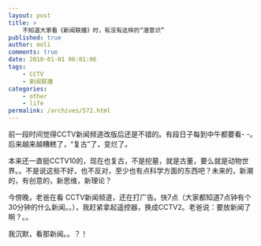 ```yaml
---
layout: post
title: >
    不知道大家看《新闻联播》时，有没有这样的“潜意识”
published: true
author: moli
comments: true
date: 2010-01-01 06:01:06
tags:
    - CCTV
    - 新闻联播
categories:
    - other
    - life
permalink: /archives/572.html
---
```

前一段时间觉得CCTV新闻频道改版后还是不错的。有段日子每到中午都要看- -。后来越来越糟糕了，“复古”了，变烂了。

本来还一直挺CCTV10的，现在也复古，不是挖墓，就是古董，要么就是动物世界。。不是说这些不好，也不反对，至少也有点科学方面的东西吧？未来的，新潮的，有创意的，新思维，新理论？

今傍晚，老爸在看 CCTV新闻频道，还在打广告。快7点（大家都知道7点钟有个30分钟的什么新闻。。），我赶紧拿起遥控器，换成CCTV2。老爸说：要放新闻了啊？。。

我沉默，看那新闻。。？！